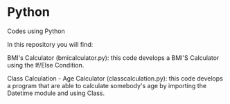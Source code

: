 # Python
Codes using Python

In this repository you will find:

BMI's Calculator (bmicalculator.py): this code develops a BMI'S Calculator using the If/Else Condition.

Class Calculation - Age Calculator (classcalculation.py): this code develops a program that are able to calculate somebody's age by importing the Datetime module and using Class.
